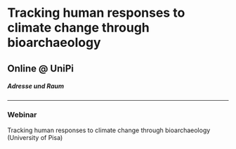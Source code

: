 # Tracking human responses to climate change through bioarchaeology  
## Online @ UniPi  
##### Adresse und Raum
---
### Webinar
Tracking human responses to climate change through bioarchaeology (University of Pisa)